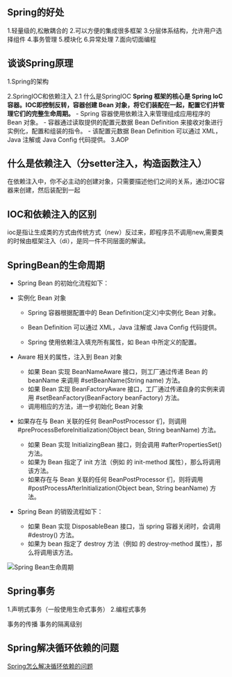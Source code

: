 ## Spring的好处
1.轻量级的,松散耦合的
2.可以方便的集成很多框架
3.分层体系结构，允许用户选择组件
4.事务管理
5.模块化
6.异常处理
7.面向切面编程
## 谈谈Spring原理
1.Spring的架构

2.SpringIOC和依赖注入
    2.1 什么是SpringIOC
        **Spring 框架的核心是 Spring IoC 容器。IOC即控制反转，容器创建 Bean 对象，将它们装配在一起，配置它们并管理它们的完整生命周期。**
            - Spring 容器使用依赖注入来管理组成应用程序的 Bean 对象。
            - 容器通过读取提供的配置元数据 Bean Definition 来接收对象进行实例化，配置和组装的指令。
            - 该配置元数据 Bean Definition 可以通过 XML，Java 注解或 Java Config 代码提供。
3.AOP

## 什么是依赖注入（分setter注入，构造函数注入）
   在依赖注入中，你不必主动的创建对象，只需要描述他们之间的关系，通过IOC容器来创建，然后装配到一起
## IOC和依赖注入的区别
   ioc是指让生成类的方式由传统方式（new）反过来，即程序员不调用new,需要类的时候由框架注入（di），是同一件不同层面的解读。
   
## SpringBean的生命周期

- Spring Bean 的初始化流程如下：

- 实例化 Bean 对象

	- Spring 容器根据配置中的 Bean Definition(定义)中实例化 Bean 对象。
	
	- Bean Definition 可以通过 XML，Java 注解或 Java Config 代码提供。

	- Spring 使用依赖注入填充所有属性，如 Bean 中所定义的配置。

- Aware 相关的属性，注入到 Bean 对象
	- 如果 Bean 实现 BeanNameAware 接口，则工厂通过传递 Bean 的 beanName 来调用 #setBeanName(String name) 方法。
	- 如果 Bean 实现 BeanFactoryAware 接口，工厂通过传递自身的实例来调用 #setBeanFactory(BeanFactory beanFactory) 方法。
	- 调用相应的方法，进一步初始化 Bean 对象
- 如果存在与 Bean 关联的任何 BeanPostProcessor 们，则调用 #preProcessBeforeInitialization(Object bean, String beanName) 方法。
	- 如果 Bean 实现 InitializingBean 接口，则会调用 #afterPropertiesSet() 方法。
	- 如果为 Bean 指定了 init 方法（例如 <bean /> 的 init-method 属性），那么将调用该方法。
	- 如果存在与 Bean 关联的任何 BeanPostProcessor 们，则将调用 #postProcessAfterInitialization(Object bean, String beanName) 方法。
- Spring Bean 的销毁流程如下：

	- 如果 Bean 实现 DisposableBean 接口，当 spring 容器关闭时，会调用 #destroy() 方法。
	- 如果为 bean 指定了 destroy 方法（例如 <bean /> 的 destroy-method 属性），那么将调用该方法。
	
![Spring Bean生命周期](http://static2.iocoder.cn/images/Spring/2018-12-24/08.png)
## Spring事务
1.声明式事务（一般使用生命式事务）
2.编程式事务

事务的传播
事务的隔离级别

## Spring解决循环依赖的问题
[Spring怎么解决循环依赖的问题](http://svip.iocoder.cn/Spring/IoC-get-Bean-createBean-5/)
